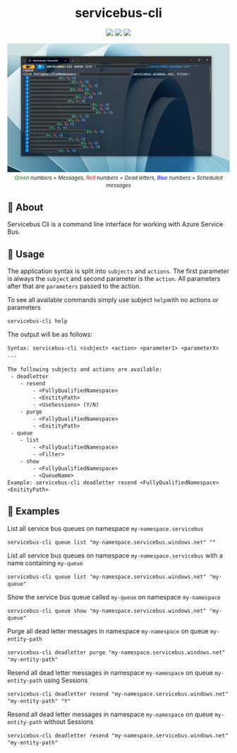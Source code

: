 <h1 align="center">
servicebus-cli
</h1>

<p align="center">
	<a href="https://github.com/wenzzzel/servicebus-cli/stargazers"><img src="https://img.shields.io/github/stars/wenzzzel/servicebus-cli?colorA=363a4f&colorB=b7bdf8&style=for-the-badge"></a>
	<a href="https://github.com/wenzzzel/servicebus-cli/issues"><img src="https://img.shields.io/github/issues/wenzzzel/servicebus-cli?colorA=363a4f&colorB=f5a97f&style=for-the-badge"></a>
	<a href="https://github.com/wenzzzel/servicebus-cli/contributors"><img src="https://img.shields.io/github/contributors/wenzzzel/servicebus-cli?colorA=363a4f&colorB=a6da95&style=for-the-badge"></a>
</p>
<p align="center">
	<img src="Assets/preview.png"/>
<i><small><span style="color:green">Green</span> numbers = Messages, <span style="color:red">Red</span> numbers = Dead letters, <span style="color:blue">Blue</span> numbers = Scheduled messages</small></i>
</p>
<h2>
📃 About
</h2>
<p>
Servicebus Cli is a command line interface for working with Azure Service Bus.
</p>

<h2>
🚦 Usage
</h2>
<p>
The application syntax is split into <code>subjects</code> and <code>actions</code>. The first parameter is always the <code>subject</code> and second parameter is the <code>action</code>. All parameters after that are <code>parameters</code> passed to the action.
</p>

<p>
To see all available commands simply use subject <code>help</code>with no actions or parameters
</p>

```
servicebus-cli help
```
<p>The output will be as follows:</p>

```
Syntax: servicebus-cli <subject> <action> <parameter1> <parameterX> ...

The following subjects and actions are available:
 - deadletter
    - resend
        - <FullyQualifiedNamespace>
        - <EnitityPath>
        - <UseSessions> (Y/N)
    - purge
        - <FullyQualifiedNamespace>
        - <EnitityPath>
 - queue
    - list
        - <FullyQualifiedNamespace>
        - <Filter>
    - show
        - <FullyQualifiedNamespace>
        - <QueueName>
Example: servicebus-cli deadletter resend <FullyQualifiedNamespace> <EnitityPath>
```

<h2>
📌 Examples
</h2>
<p>List all service bus queues on namespace <code>my-namespace.servicebus</code></p>

```
servicebus-cli queue list "my-namespace.servicebus.windows.net" ""
```
<p>List all service bus queues on namespace <code>my-namespace.servicebus</code> with a name containing <code>my-queue</code></p>

```
servicebus-cli queue list "my-namespace.servicebus.windows.net" "my-queue"
```
<p>Show the service bus queue called <code>my-queue</code> on namespace <code>my-namespace</code></p> 

```
servicebus-cli queue show "my-namespace.servicebus.windows.net" "my-queue"
```
<p>Purge all dead letter messages in namespace <code>my-namespace</code> on queue <code>my-entity-path</code> </p>

```
servicebus-cli deadletter purge "my-namespace.servicebus.windows.net" "my-entity-path"
```
<p>Resend all dead letter messages in namespace <code>my-namespace</code> on queue <code>my-entity-path</code> using Sessions</p>

```
servicebus-cli deadletter resend "my-namespace.servicebus.windows.net" "my-entity-path" "Y"
```
<p>Resend all dead letter messages in namespace <code>my-namespace</code> on queue <code>my-entity-path</code> without Sessions</p>

```
servicebus-cli deadletter resend "my-namespace.servicebus.windows.net" "my-entity-path"
```